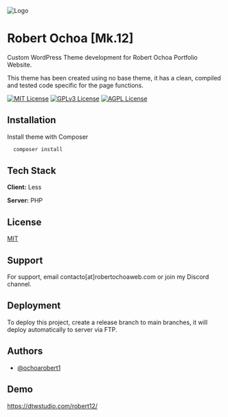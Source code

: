 ![Logo](https://robertochoaweb.com/wp-content/themes/robertochoa-mk11-theme/images/logo-white.webp)

# Robert Ochoa [Mk.12]

Custom WordPress Theme development for Robert Ochoa Portfolio Website.

This theme has been created using no base theme, it has a clean, compiled and tested code specific for the page functions.

[![MIT License](https://img.shields.io/badge/License-MIT-green.svg)](https://choosealicense.com/licenses/mit/) [![GPLv3 License](https://img.shields.io/badge/License-GPL%20v3-yellow.svg)](https://opensource.org/licenses/) [![AGPL License](https://img.shields.io/badge/license-AGPL-blue.svg)](http://www.gnu.org/licenses/agpl-3.0)

## Installation

Install theme with Composer

```bash
  composer install
```

## Tech Stack

**Client:** Less

**Server:** PHP

## License

[MIT](https://choosealicense.com/licenses/mit/)

## Support

For support, email contacto[at]robertochoaweb.com or join my Discord channel.

## Deployment

To deploy this project, create a release branch to main branches, it will deploy automatically to server via FTP.

## Authors

- [@ochoarobert1](https://www.github.com/ochoarobert1)

## Demo

https://dtwstudio.com/robert12/
